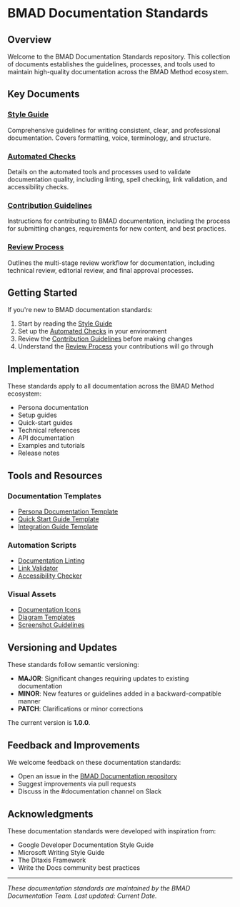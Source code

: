 ﻿# BMAD Documentation Standards

## Overview

Welcome to the BMAD Documentation Standards repository. This collection of documents establishes the guidelines, processes, and tools used to maintain high-quality documentation across the BMAD Method ecosystem.

## Key Documents

### [Style Guide](./style-guide.md)
Comprehensive guidelines for writing consistent, clear, and professional documentation. Covers formatting, voice, terminology, and structure.

### [Automated Checks](./automated-checks.md)
Details on the automated tools and processes used to validate documentation quality, including linting, spell checking, link validation, and accessibility checks.

### [Contribution Guidelines](./contribution-guidelines.md)
Instructions for contributing to BMAD documentation, including the process for submitting changes, requirements for new content, and best practices.

### [Review Process](./review-process.md)
Outlines the multi-stage review workflow for documentation, including technical review, editorial review, and final approval processes.

## Getting Started

If you're new to BMAD documentation standards:

1. Start by reading the [Style Guide](./style-guide.md)
2. Set up the [Automated Checks](./automated-checks.md) in your environment
3. Review the [Contribution Guidelines](./contribution-guidelines.md) before making changes
4. Understand the [Review Process](./review-process.md) your contributions will go through

## Implementation

These standards apply to all documentation across the BMAD Method ecosystem:

- Persona documentation
- Setup guides
- Quick-start guides
- Technical references
- API documentation
- Examples and tutorials
- Release notes

## Tools and Resources

### Documentation Templates
- [Persona Documentation Template](../../templates/persona-documentation-template.md)
- [Quick Start Guide Template](../../templates/quick-start-template.md)
- [Integration Guide Template](../../templates/integration-guide-template.md)

### Automation Scripts
- [Documentation Linting](../../scripts/lint-docs.js)
- [Link Validator](../../scripts/validate-links.js)
- [Accessibility Checker](../../scripts/check-a11y.js)

### Visual Assets
- [Documentation Icons](../../assets/icons/)
- [Diagram Templates](../../assets/diagrams/)
- [Screenshot Guidelines](../../assets/screenshots/README.md)

## Versioning and Updates

These standards follow semantic versioning:

- **MAJOR**: Significant changes requiring updates to existing documentation
- **MINOR**: New features or guidelines added in a backward-compatible manner
- **PATCH**: Clarifications or minor corrections

The current version is **1.0.0**.

## Feedback and Improvements

We welcome feedback on these documentation standards:

- Open an issue in the [BMAD Documentation repository](https://github.com/bmad-method/documentation/issues)
- Suggest improvements via pull requests
- Discuss in the #documentation channel on Slack

## Acknowledgments

These documentation standards were developed with inspiration from:

- Google Developer Documentation Style Guide
- Microsoft Writing Style Guide
- The Ditaxis Framework
- Write the Docs community best practices

---

*These documentation standards are maintained by the BMAD Documentation Team. Last updated: Current Date.*
